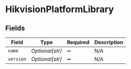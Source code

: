 # HikvisionPlatformLibrary


## Fields

| Field              | Type               | Required           | Description        |
| ------------------ | ------------------ | ------------------ | ------------------ |
| `name`             | *Optional[str]*    | :heavy_minus_sign: | N/A                |
| `version`          | *Optional[str]*    | :heavy_minus_sign: | N/A                |